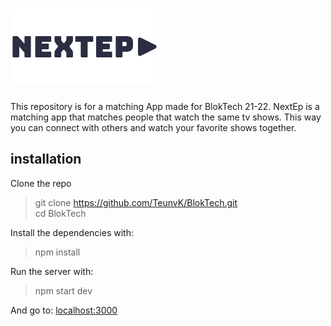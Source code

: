 # ![Logo](https://github.com/TeunvK/BlokTech/blob/main/assets/logo.png)

This repository is for a matching App made for BlokTech 21-22.
NextEp is a matching app that matches people that watch the same tv shows. This way you can connect with others and watch your favorite shows together.

## installation

Clone the repo

> git clone <https://github.com/TeunvK/BlokTech.git>  
> cd BlokTech

Install the dependencies with:

> npm install  

Run the server with:

> npm start dev

And go to: [localhost:3000](localhost:3000)
